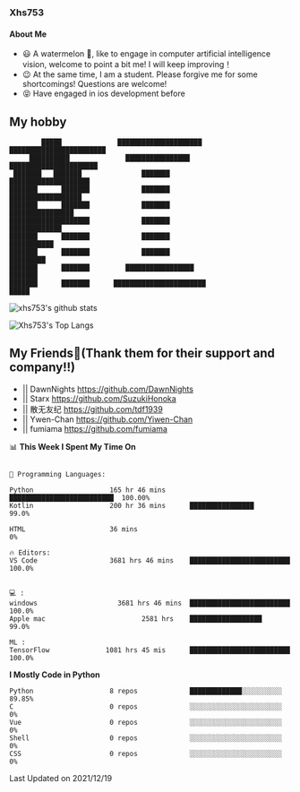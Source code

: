 ### Xhs753
#### About Me
- 😃 A watermelon 🍉, like to engage in 
computer artificial intelligence vision, 
welcome to point a bit me! 
I will keep improving！
- 😉 At the same time, I am a student. Please forgive me for some shortcomings! 
Questions are welcome!
- 😝 Have engaged in ios development before


## My hobby
```
        █████              █████████████████████                          ████████████████████████
     ██████████              ████████████████                             ██████████████████████
 ███████   ███████               ███████                                  ████████████████████
███████      ███████             ███████                                  ██████████████████
███████      ███████             ███████                                  ████████████████
████████████████████             ███████                                  █████████████
███████      ███████             ███████                                  ███████████
███████      ███████             ███████                                  █████████
███████      ███████         █████████████████                            ███████
███████      ███████      ███████████████████████                         █████
```


![xhs753's github stats](https://github-readme-stats.vercel.app/api?username=xhs753&show_icons=true&theme=radical&line_height=20)



![Xhs753's Top Langs](https://github-readme-stats.vercel.app/api/top-langs/?username=xhs753&layout=compact&theme=radical&card_width=270) 

## My Friends🤗(Thank them for their support and company!!)
- || DawnNights https://github.com/DawnNights
- || Starx https://github.com/SuzukiHonoka
- || 散无友纪 https://github.com/tdf1939
- || Ywen-Chan https://github.com/Yiwen-Chan
- || fumiama https://github.com/fumiama




<!--START_SECTION:waka-->
📊 **This Week I Spent My Time On** 

```text

💬 Programming Languages: 

Python                   165 hr 46 mins      ██████████████████████████  100.00% 
Kotlin                   200 hr 36 mins      ████████████████              99.0%

HTML                     36 mins                                              0%

🔥 Editors: 
VS Code                  3681 hrs 46 mins    █████████████████████████    100.0%


💻 : 
windows                    3681 hrs 46 mins  █████████████████████████    100.0%
Apple mac                        2581 hrs    ██████████████████            99.0%

ML :
TensorFlow              1081 hrs 45 mis      █████████████████████████  100.0%

```

**I Mostly Code in Python** 

```text
Python                   8 repos             █████████████░░░░░░░░░░  89.85% 
C                        0 repos             ░░░░░░░░░░░░░░░░░░░░░░░  0% 
Vue                      0 repos             ░░░░░░░░░░░░░░░░░░░░░░░  0% 
Shell                    0 repos             ░░░░░░░░░░░░░░░░░░░░░░░  0% 
CSS                      0 repos             ░░░░░░░░░░░░░░░░░░░░░░░  0%

```



 Last Updated on 2021/12/19
<!--END_SECTION:waka-->

